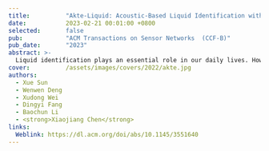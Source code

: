 ```yaml
---
title:          "Akte-Liquid: Acoustic-Based Liquid Identification with Smartphones"
date:           2023-02-21 00:01:00 +0800
selected:       false
pub:            "ACM Transactions on Sensor Networks  (CCF-B)"
pub_date:       "2023"
abstract: >-
  Liquid identification plays an essential role in our daily lives. However, existing RF sensing approaches still require dedicated hardware such as RFID readers and UWB transceivers, which are not readily available to most users. In this article, we propose Akte-Liquid, which leverages the speaker on smartphones to transmit acoustic signals, and the microphone on smartphones to receive reflected signals to identify liquid types and analyze the liquid concentration. Our work arises from the acoustic intrinsic impedance property of liquids, in that different liquids have different intrinsic impedance, causing reflected acoustic signals of liquids to differ. Then, we discover that the amplitude-frequency feature of reflected signals may be utilized to represent the liquid feature. With this insight, we propose new mechanisms to eliminate the interference caused by hardware and multi-path propagation effects to extract the liquid features. In addition, we design a new Siamese network-based structure with a specific training sample selection mechanism to reconstruct the extracted feature to container-irrelevant features. Our experimental evaluations demonstrate that Akte-Liquid is able to distinguish 20 types of liquids at a higher accuracy, and to identify food additives and measure protein concentration in the artificial urine with a 92.3% accuracy under 1 mg/100 mL as well. 
cover:          /assets/images/covers/2022/akte.jpg
authors:
  - Xue Sun
  - Wenwen Deng
  - Xudong Wei
  - Dingyi Fang
  - Baochun Li
  - <strong>Xiaojiang Chen</strong>
links:
  Weblink: https://dl.acm.org/doi/abs/10.1145/3551640
---
```

